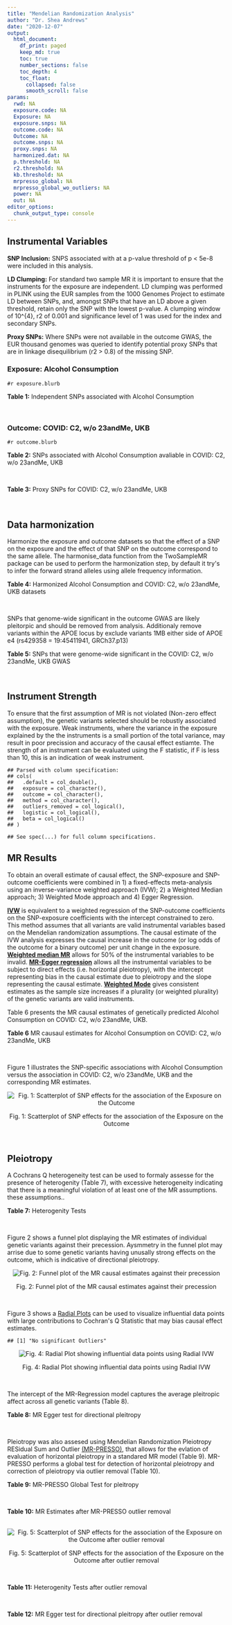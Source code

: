 ```yaml
---
title: "Mendelian Randomization Analysis"
author: "Dr. Shea Andrews"
date: "2020-12-07"
output:
  html_document:
    df_print: paged
    keep_md: true
    toc: true
    number_sections: false
    toc_depth: 4
    toc_float:
      collapsed: false
      smooth_scroll: false
params:
  rwd: NA
  exposure.code: NA
  Exposure: NA
  exposure.snps: NA
  outcome.code: NA
  Outcome: NA
  outcome.snps: NA
  proxy.snps: NA
  harmonized.dat: NA
  p.threshold: NA
  r2.threshold: NA
  kb.threshold: NA
  mrpresso_global: NA
  mrpresso_global_wo_outliers: NA
  power: NA
  out: NA
editor_options:
  chunk_output_type: console
---
```







## Instrumental Variables
**SNP Inclusion:** SNPS associated with at a p-value threshold of p < 5e-8 were included in this analysis.
<br>

**LD Clumping:** For standard two sample MR it is important to ensure that the instruments for the exposure are independent. LD clumping was performed in PLINK using the EUR samples from the 1000 Genomes Project to estimate LD between SNPs, and, amongst SNPs that have an LD above a given threshold, retain only the SNP with the lowest p-value. A clumping window of 10^{4}, r2 of 0.001 and significance level of 1 was used for the index and secondary SNPs.
<br>

**Proxy SNPs:** Where SNPs were not available in the outcome GWAS, the EUR thousand genomes was queried to identify potential proxy SNPs that are in linkage disequilibrium (r2 > 0.8) of the missing SNP.
<br>

### Exposure: Alcohol Consumption
`#r exposure.blurb`
<br>

**Table 1:** Independent SNPs associated with Alcohol Consumption
<div data-pagedtable="false">
  <script data-pagedtable-source type="application/json">
{"columns":[{"label":["SNP"],"name":[1],"type":["chr"],"align":["left"]},{"label":["CHROM"],"name":[2],"type":["dbl"],"align":["right"]},{"label":["POS"],"name":[3],"type":["dbl"],"align":["right"]},{"label":["REF"],"name":[4],"type":["chr"],"align":["left"]},{"label":["ALT"],"name":[5],"type":["chr"],"align":["left"]},{"label":["AF"],"name":[6],"type":["dbl"],"align":["right"]},{"label":["BETA"],"name":[7],"type":["dbl"],"align":["right"]},{"label":["SE"],"name":[8],"type":["dbl"],"align":["right"]},{"label":["Z"],"name":[9],"type":["dbl"],"align":["right"]},{"label":["P"],"name":[10],"type":["dbl"],"align":["right"]},{"label":["N"],"name":[11],"type":["dbl"],"align":["right"]},{"label":["TRAIT"],"name":[12],"type":["chr"],"align":["left"]}],"data":[{"1":"rs10753661","2":"1","3":"165119792","4":"G","5":"A","6":"0.7020","7":"-0.0113","8":"0.00209","9":"-5.406699","10":"4.24e-08","11":"537349","12":"drnkwk"},{"1":"rs28680958","2":"1","3":"173848808","4":"G","5":"A","6":"0.2300","7":"-0.0136","8":"0.00237","9":"-5.738397","10":"9.78e-09","11":"537349","12":"drnkwk"},{"1":"rs1260326","2":"2","3":"27730940","4":"T","5":"C","6":"0.5950","7":"0.0233","8":"0.00196","9":"11.887755","10":"3.33e-33","11":"537349","12":"drnkwk"},{"1":"rs62135521","2":"2","3":"44296002","4":"G","5":"T","6":"0.0378","7":"-0.0272","8":"0.00470","9":"-5.787234","10":"9.91e-09","11":"537349","12":"drnkwk"},{"1":"rs528301","2":"2","3":"45154908","4":"G","5":"A","6":"0.6050","7":"0.0156","8":"0.00195","9":"8.000000","10":"1.25e-15","11":"537349","12":"drnkwk"},{"1":"rs6739804","2":"2","3":"63269604","4":"T","5":"C","6":"0.6600","7":"-0.0129","8":"0.00208","9":"-6.201923","10":"4.72e-10","11":"537349","12":"drnkwk"},{"1":"rs4233567","2":"2","3":"144272376","4":"C","5":"T","6":"0.3400","7":"-0.0130","8":"0.00208","9":"-6.250000","10":"3.83e-10","11":"537349","12":"drnkwk"},{"1":"rs28732378","2":"3","3":"85403892","4":"A","5":"G","6":"0.7290","7":"-0.0163","8":"0.00217","9":"-7.511521","10":"2.24e-14","11":"537349","12":"drnkwk"},{"1":"rs28712821","2":"4","3":"39413780","4":"G","5":"A","6":"0.5940","7":"0.0284","8":"0.00199","9":"14.271357","10":"1.10e-46","11":"537349","12":"drnkwk"},{"1":"rs16854020","2":"4","3":"42117559","4":"G","5":"A","6":"0.1270","7":"0.0180","8":"0.00289","9":"6.228374","10":"4.82e-10","11":"537349","12":"drnkwk"},{"1":"rs1229984","2":"4","3":"100239319","4":"T","5":"C","6":"0.9530","7":"0.2090","8":"0.00673","9":"31.054978","10":"1.60e-203","11":"537349","12":"drnkwk"},{"1":"rs78234152","2":"4","3":"100279889","4":"G","5":"A","6":"0.0986","7":"0.0275","8":"0.00306","9":"8.986928","10":"2.18e-19","11":"537349","12":"drnkwk"},{"1":"rs13107325","2":"4","3":"103188709","4":"C","5":"T","6":"0.0654","7":"-0.0369","8":"0.00395","9":"-9.341772","10":"1.23e-20","11":"537349","12":"drnkwk"},{"1":"rs331939","2":"4","3":"143654889","4":"G","5":"A","6":"0.3390","7":"-0.0118","8":"0.00202","9":"-5.841584","10":"4.50e-09","11":"537349","12":"drnkwk"},{"1":"rs4916723","2":"5","3":"87854395","4":"A","5":"C","6":"0.4040","7":"-0.0115","8":"0.00199","9":"-5.778894","10":"8.07e-09","11":"537349","12":"drnkwk"},{"1":"rs55872084","2":"5","3":"155902003","4":"G","5":"T","6":"0.2180","7":"0.0129","8":"0.00228","9":"5.657895","10":"1.98e-08","11":"537349","12":"drnkwk"},{"1":"rs10085696","2":"7","3":"69783020","4":"A","5":"G","6":"0.2010","7":"-0.0160","8":"0.00249","9":"-6.425703","10":"1.24e-10","11":"537349","12":"drnkwk"},{"1":"rs2299409","2":"7","3":"103812171","4":"G","5":"A","6":"0.4930","7":"-0.0104","8":"0.00192","9":"-5.416667","10":"4.80e-08","11":"537349","12":"drnkwk"},{"1":"rs6951574","2":"7","3":"153489744","4":"T","5":"C","6":"0.4590","7":"0.0135","8":"0.00205","9":"6.585366","10":"4.44e-11","11":"537349","12":"drnkwk"},{"1":"rs28601761","2":"8","3":"126500031","4":"C","5":"G","6":"0.4050","7":"0.0116","8":"0.00201","9":"5.771144","10":"7.60e-09","11":"537349","12":"drnkwk"},{"1":"rs55932213","2":"9","3":"108755622","4":"A","5":"G","6":"0.7010","7":"0.0129","8":"0.00230","9":"5.608696","10":"1.80e-08","11":"537349","12":"drnkwk"},{"1":"rs2049045","2":"11","3":"27694241","4":"G","5":"C","6":"0.1890","7":"-0.0137","8":"0.00251","9":"-5.458167","10":"3.97e-08","11":"537349","12":"drnkwk"},{"1":"rs4752999","2":"11","3":"47428565","4":"C","5":"T","6":"0.3210","7":"-0.0145","8":"0.00207","9":"-7.004831","10":"2.03e-12","11":"537349","12":"drnkwk"},{"1":"rs4309187","2":"11","3":"113412443","4":"A","5":"C","6":"0.6970","7":"0.0149","8":"0.00210","9":"7.095238","10":"1.37e-12","11":"537349","12":"drnkwk"},{"1":"rs17542254","2":"11","3":"113655696","4":"A","5":"G","6":"0.2510","7":"0.0131","8":"0.00214","9":"6.121495","10":"8.96e-10","11":"537349","12":"drnkwk"},{"1":"rs1387766","2":"12","3":"92081800","4":"G","5":"A","6":"0.6220","7":"-0.0108","8":"0.00198","9":"-5.454545","10":"4.79e-08","11":"537349","12":"drnkwk"},{"1":"rs34704785","2":"13","3":"68117681","4":"C","5":"T","6":"0.4120","7":"-0.0114","8":"0.00214","9":"-5.327103","10":"4.52e-08","11":"537349","12":"drnkwk"},{"1":"rs1123285","2":"14","3":"57274519","4":"C","5":"G","6":"0.3390","7":"-0.0127","8":"0.00208","9":"-6.105769","10":"1.36e-09","11":"537349","12":"drnkwk"},{"1":"rs28929474","2":"14","3":"94844947","4":"C","5":"T","6":"0.0154","7":"-0.0477","8":"0.00719","9":"-6.634214","10":"2.39e-11","11":"537349","12":"drnkwk"},{"1":"rs153106","2":"16","3":"28526897","4":"T","5":"C","6":"0.4090","7":"-0.0137","8":"0.00196","9":"-6.989796","10":"3.63e-12","11":"537349","12":"drnkwk"},{"1":"rs79616692","2":"16","3":"72338507","4":"G","5":"C","6":"0.1100","7":"0.0190","8":"0.00315","9":"6.031746","10":"2.38e-09","11":"537349","12":"drnkwk"},{"1":"rs11860773","2":"16","3":"73912503","4":"T","5":"C","6":"0.1760","7":"-0.0155","8":"0.00251","9":"-6.175299","10":"8.35e-10","11":"537349","12":"drnkwk"},{"1":"rs13332432","2":"16","3":"85721809","4":"C","5":"G","6":"0.2960","7":"0.0142","8":"0.00219","9":"6.484018","10":"5.94e-11","11":"537349","12":"drnkwk"},{"1":"rs34121753","2":"17","3":"7733833","4":"A","5":"G","6":"0.5320","7":"0.0112","8":"0.00199","9":"5.628141","10":"1.39e-08","11":"537349","12":"drnkwk"},{"1":"rs76640332","2":"17","3":"44189858","4":"G","5":"A","6":"0.2040","7":"-0.0219","8":"0.00250","9":"-8.760000","10":"1.47e-18","11":"537349","12":"drnkwk"},{"1":"rs838145","2":"19","3":"49248730","4":"G","5":"A","6":"0.5840","7":"-0.0161","8":"0.00198","9":"-8.131313","10":"3.87e-16","11":"537349","12":"drnkwk"},{"1":"rs6106989","2":"20","3":"25027630","4":"G","5":"A","6":"0.6280","7":"0.0113","8":"0.00204","9":"5.539216","10":"3.81e-08","11":"537349","12":"drnkwk"}],"options":{"columns":{"min":{},"max":[10]},"rows":{"min":[10],"max":[10]},"pages":{}}}
  </script>
</div>
<br>

### Outcome: COVID: C2, w/o 23andMe, UKB
`#r outcome.blurb`
<br>

**Table 2:** SNPs associated with Alcohol Consumption avaliable in COVID: C2, w/o 23andMe, UKB
<div data-pagedtable="false">
  <script data-pagedtable-source type="application/json">
{"columns":[{"label":["SNP"],"name":[1],"type":["chr"],"align":["left"]},{"label":["CHROM"],"name":[2],"type":["dbl"],"align":["right"]},{"label":["POS"],"name":[3],"type":["dbl"],"align":["right"]},{"label":["REF"],"name":[4],"type":["chr"],"align":["left"]},{"label":["ALT"],"name":[5],"type":["chr"],"align":["left"]},{"label":["AF"],"name":[6],"type":["dbl"],"align":["right"]},{"label":["BETA"],"name":[7],"type":["dbl"],"align":["right"]},{"label":["SE"],"name":[8],"type":["dbl"],"align":["right"]},{"label":["Z"],"name":[9],"type":["dbl"],"align":["right"]},{"label":["P"],"name":[10],"type":["dbl"],"align":["right"]},{"label":["N"],"name":[11],"type":["dbl"],"align":["right"]},{"label":["TRAIT"],"name":[12],"type":["chr"],"align":["left"]}],"data":[{"1":"rs10753661","2":"1","3":"165119792","4":"G","5":"A","6":"0.67740","7":"-0.0369450","8":"0.016731","9":"-2.20817644","10":"0.02723","11":"921184","12":"covid_vs._population__eur_w/o_23andMe__ukbb"},{"1":"rs28680958","2":"1","3":"173848808","4":"G","5":"A","6":"0.20250","7":"-0.0326280","8":"0.019081","9":"-1.70997327","10":"0.08727","11":"921184","12":"covid_vs._population__eur_w/o_23andMe__ukbb"},{"1":"rs1260326","2":"2","3":"27730940","4":"T","5":"C","6":"0.63030","7":"-0.0081560","8":"0.015681","9":"-0.52011989","10":"0.60300","11":"926139","12":"covid_vs._population__eur_w/o_23andMe__ukbb"},{"1":"rs62135521","2":"2","3":"44296002","4":"G","5":"T","6":"0.05749","7":"-0.0815880","8":"0.040508","9":"-2.01412067","10":"0.04399","11":"787553","12":"covid_vs._population__eur_w/o_23andMe__ukbb"},{"1":"rs528301","2":"2","3":"45154908","4":"G","5":"A","6":"0.60630","7":"0.0051746","8":"0.016922","9":"0.30579128","10":"0.75980","11":"911350","12":"covid_vs._population__eur_w/o_23andMe__ukbb"},{"1":"rs6739804","2":"2","3":"63269604","4":"T","5":"C","6":"0.67650","7":"-0.0107900","8":"0.017488","9":"-0.61699451","10":"0.53720","11":"916747","12":"covid_vs._population__eur_w/o_23andMe__ukbb"},{"1":"rs4233567","2":"2","3":"144272376","4":"C","5":"T","6":"0.34470","7":"-0.0070937","8":"0.017621","9":"-0.40257080","10":"0.68730","11":"916747","12":"covid_vs._population__eur_w/o_23andMe__ukbb"},{"1":"rs28732378","2":"3","3":"85403892","4":"A","5":"G","6":"0.74120","7":"-0.0068680","8":"0.017322","9":"-0.39649001","10":"0.69170","11":"926803","12":"covid_vs._population__eur_w/o_23andMe__ukbb"},{"1":"rs28712821","2":"4","3":"39413780","4":"G","5":"A","6":"0.61760","7":"-0.0209890","8":"0.017051","9":"-1.23095420","10":"0.21830","11":"916747","12":"covid_vs._population__eur_w/o_23andMe__ukbb"},{"1":"rs16854020","2":"4","3":"42117559","4":"G","5":"A","6":"0.12430","7":"0.0188480","8":"0.023392","9":"0.80574555","10":"0.42040","11":"926803","12":"covid_vs._population__eur_w/o_23andMe__ukbb"},{"1":"rs1229984","2":"4","3":"100239319","4":"T","5":"C","6":"0.97210","7":"0.0938780","8":"0.047367","9":"1.98192835","10":"0.04749","11":"905439","12":"covid_vs._population__eur_w/o_23andMe__ukbb"},{"1":"rs78234152","2":"4","3":"100279889","4":"G","5":"A","6":"0.14790","7":"-0.0026431","8":"0.024915","9":"-0.10608469","10":"0.91550","11":"927103","12":"covid_vs._population__eur_w/o_23andMe__ukbb"},{"1":"rs13107325","2":"4","3":"103188709","4":"C","5":"T","6":"0.05748","7":"0.0404870","8":"0.030172","9":"1.34187326","10":"0.17960","11":"651649","12":"covid_vs._population__eur_w/o_23andMe__ukbb"},{"1":"rs331939","2":"4","3":"143654889","4":"G","5":"A","6":"0.33470","7":"-0.0098011","8":"0.016063","9":"-0.61016622","10":"0.54180","11":"926803","12":"covid_vs._population__eur_w/o_23andMe__ukbb"},{"1":"rs4916723","2":"5","3":"87854395","4":"A","5":"C","6":"0.44780","7":"-0.0204310","8":"0.020182","9":"-1.01233773","10":"0.31140","11":"632460","12":"covid_vs._population__eur_w/o_23andMe__ukbb"},{"1":"rs55872084","2":"5","3":"155902003","4":"G","5":"T","6":"0.21220","7":"-0.0042401","8":"0.019932","9":"-0.21272828","10":"0.83150","11":"916747","12":"covid_vs._population__eur_w/o_23andMe__ukbb"},{"1":"rs10085696","2":"7","3":"69783020","4":"A","5":"G","6":"0.19190","7":"0.0121010","8":"0.019652","9":"0.61576430","10":"0.53800","11":"926803","12":"covid_vs._population__eur_w/o_23andMe__ukbb"},{"1":"rs2299409","2":"7","3":"103812171","4":"G","5":"A","6":"0.52340","7":"0.0129180","8":"0.015461","9":"0.83552164","10":"0.40340","11":"926803","12":"covid_vs._population__eur_w/o_23andMe__ukbb"},{"1":"rs28601761","2":"8","3":"126500031","4":"C","5":"G","6":"0.43020","7":"-0.0023430","8":"0.016740","9":"-0.13996416","10":"0.88870","11":"916747","12":"covid_vs._population__eur_w/o_23andMe__ukbb"},{"1":"rs55932213","2":"9","3":"108755622","4":"A","5":"G","6":"0.74330","7":"-0.0054448","8":"0.020860","9":"-0.26101630","10":"0.79410","11":"907627","12":"covid_vs._population__eur_w/o_23andMe__ukbb"},{"1":"rs2049045","2":"11","3":"27694241","4":"G","5":"C","6":"0.16660","7":"-0.0129850","8":"0.021762","9":"-0.59668229","10":"0.55070","11":"916747","12":"covid_vs._population__eur_w/o_23andMe__ukbb"},{"1":"rs4752999","2":"11","3":"47428565","4":"C","5":"T","6":"0.33580","7":"-0.0231650","8":"0.017715","9":"-1.30764889","10":"0.19100","11":"917683","12":"covid_vs._population__eur_w/o_23andMe__ukbb"},{"1":"rs4309187","2":"11","3":"113412443","4":"A","5":"C","6":"0.72730","7":"0.0127480","8":"0.017912","9":"0.71170165","10":"0.47670","11":"916747","12":"covid_vs._population__eur_w/o_23andMe__ukbb"},{"1":"rs17542254","2":"11","3":"113655696","4":"A","5":"G","6":"0.27160","7":"0.0258000","8":"0.017262","9":"1.49461244","10":"0.13500","11":"926803","12":"covid_vs._population__eur_w/o_23andMe__ukbb"},{"1":"rs1387766","2":"12","3":"92081800","4":"G","5":"A","6":"0.63430","7":"-0.0060567","8":"0.015893","9":"-0.38109230","10":"0.70310","11":"926803","12":"covid_vs._population__eur_w/o_23andMe__ukbb"},{"1":"rs34704785","2":"13","3":"68117681","4":"C","5":"T","6":"0.49390","7":"0.0067524","8":"0.020493","9":"0.32949788","10":"0.74180","11":"632473","12":"covid_vs._population__eur_w/o_23andMe__ukbb"},{"1":"rs1123285","2":"14","3":"57274519","4":"C","5":"G","6":"0.34080","7":"-0.0056672","8":"0.021005","9":"-0.26980243","10":"0.78730","11":"631809","12":"covid_vs._population__eur_w/o_23andMe__ukbb"},{"1":"rs28929474","2":"14","3":"94844947","4":"C","5":"T","6":"0.02516","7":"-0.0306240","8":"0.062916","9":"-0.48674423","10":"0.62640","11":"922324","12":"covid_vs._population__eur_w/o_23andMe__ukbb"},{"1":"rs153106","2":"16","3":"28526897","4":"T","5":"C","6":"0.45160","7":"0.0018105","8":"0.015621","9":"0.11590167","10":"0.90770","11":"926139","12":"covid_vs._population__eur_w/o_23andMe__ukbb"},{"1":"rs79616692","2":"16","3":"72338507","4":"G","5":"C","6":"0.11460","7":"0.0468740","8":"0.027221","9":"1.72197935","10":"0.08507","11":"911650","12":"covid_vs._population__eur_w/o_23andMe__ukbb"},{"1":"rs11860773","2":"16","3":"73912503","4":"T","5":"C","6":"0.19830","7":"-0.0012155","8":"0.021399","9":"-0.05680172","10":"0.95470","11":"916747","12":"covid_vs._population__eur_w/o_23andMe__ukbb"},{"1":"rs13332432","2":"16","3":"85721809","4":"C","5":"G","6":"0.28100","7":"-0.0064619","8":"0.018458","9":"-0.35008668","10":"0.72630","11":"916742","12":"covid_vs._population__eur_w/o_23andMe__ukbb"},{"1":"rs34121753","2":"17","3":"7733833","4":"A","5":"G","6":"0.55570","7":"-0.0071080","8":"0.017104","9":"-0.41557530","10":"0.67770","11":"916747","12":"covid_vs._population__eur_w/o_23andMe__ukbb"},{"1":"rs76640332","2":"17","3":"44189858","4":"G","5":"A","6":"0.15930","7":"-0.0342890","8":"0.023244","9":"-1.47517639","10":"0.14020","11":"840010","12":"covid_vs._population__eur_w/o_23andMe__ukbb"},{"1":"rs838145","2":"19","3":"49248730","4":"G","5":"A","6":"0.58720","7":"0.0309080","8":"0.018236","9":"1.69488923","10":"0.09009","11":"907627","12":"covid_vs._population__eur_w/o_23andMe__ukbb"},{"1":"rs6106989","2":"20","3":"25027630","4":"G","5":"A","6":"0.63190","7":"-0.0358090","8":"0.018899","9":"-1.89475634","10":"0.05813","11":"907627","12":"covid_vs._population__eur_w/o_23andMe__ukbb"},{"1":"rs6951574","2":"NA","3":"NA","4":"NA","5":"NA","6":"NA","7":"NA","8":"NA","9":"NA","10":"NA","11":"NA","12":"NA"}],"options":{"columns":{"min":{},"max":[10]},"rows":{"min":[10],"max":[10]},"pages":{}}}
  </script>
</div>
<br>

**Table 3:** Proxy SNPs for COVID: C2, w/o 23andMe, UKB
<div data-pagedtable="false">
  <script data-pagedtable-source type="application/json">
{"columns":[{"label":["target_snp"],"name":[1],"type":["chr"],"align":["left"]},{"label":["proxy_snp"],"name":[2],"type":["chr"],"align":["left"]},{"label":["ld.r2"],"name":[3],"type":["dbl"],"align":["right"]},{"label":["Dprime"],"name":[4],"type":["dbl"],"align":["right"]},{"label":["PHASE"],"name":[5],"type":["chr"],"align":["left"]},{"label":["X12"],"name":[6],"type":["lgl"],"align":["right"]},{"label":["CHROM"],"name":[7],"type":["dbl"],"align":["right"]},{"label":["POS"],"name":[8],"type":["dbl"],"align":["right"]},{"label":["REF.proxy"],"name":[9],"type":["chr"],"align":["left"]},{"label":["ALT.proxy"],"name":[10],"type":["chr"],"align":["left"]},{"label":["AF"],"name":[11],"type":["dbl"],"align":["right"]},{"label":["BETA"],"name":[12],"type":["dbl"],"align":["right"]},{"label":["SE"],"name":[13],"type":["dbl"],"align":["right"]},{"label":["Z"],"name":[14],"type":["dbl"],"align":["right"]},{"label":["P"],"name":[15],"type":["dbl"],"align":["right"]},{"label":["N"],"name":[16],"type":["dbl"],"align":["right"]},{"label":["TRAIT"],"name":[17],"type":["chr"],"align":["left"]},{"label":["ref"],"name":[18],"type":["chr"],"align":["left"]},{"label":["ref.proxy"],"name":[19],"type":["chr"],"align":["left"]},{"label":["alt"],"name":[20],"type":["lgl"],"align":["right"]},{"label":["alt.proxy"],"name":[21],"type":["chr"],"align":["left"]},{"label":["ALT"],"name":[22],"type":["chr"],"align":["left"]},{"label":["REF"],"name":[23],"type":["lgl"],"align":["right"]},{"label":["proxy.outcome"],"name":[24],"type":["lgl"],"align":["right"]}],"data":[{"1":"rs6951574","2":"rs2622238","3":"0.945407","4":"1","5":"CG/TA","6":"NA","7":"7","8":"153488760","9":"A","10":"G","11":"0.4528","12":"0.0062032","13":"0.019299","14":"0.321426","15":"0.7479","16":"768378","17":"covid_vs._population__eur_w/o_23andMe__ukbb","18":"C","19":"G","20":"TRUE","21":"A","22":"C","23":"TRUE","24":"TRUE"}],"options":{"columns":{"min":{},"max":[10]},"rows":{"min":[10],"max":[10]},"pages":{}}}
  </script>
</div>
<br>

## Data harmonization
Harmonize the exposure and outcome datasets so that the effect of a SNP on the exposure and the effect of that SNP on the outcome correspond to the same allele. The harmonise_data function from the TwoSampleMR package can be used to perform the harmonization step, by default it try's to infer the forward strand alleles using allele frequency information.
<br>

**Table 4:** Harmonized Alcohol Consumption and COVID: C2, w/o 23andMe, UKB datasets
<div data-pagedtable="false">
  <script data-pagedtable-source type="application/json">
{"columns":[{"label":["SNP"],"name":[1],"type":["chr"],"align":["left"]},{"label":["effect_allele.exposure"],"name":[2],"type":["chr"],"align":["left"]},{"label":["other_allele.exposure"],"name":[3],"type":["chr"],"align":["left"]},{"label":["effect_allele.outcome"],"name":[4],"type":["chr"],"align":["left"]},{"label":["other_allele.outcome"],"name":[5],"type":["chr"],"align":["left"]},{"label":["beta.exposure"],"name":[6],"type":["dbl"],"align":["right"]},{"label":["beta.outcome"],"name":[7],"type":["dbl"],"align":["right"]},{"label":["eaf.exposure"],"name":[8],"type":["dbl"],"align":["right"]},{"label":["eaf.outcome"],"name":[9],"type":["dbl"],"align":["right"]},{"label":["remove"],"name":[10],"type":["lgl"],"align":["right"]},{"label":["palindromic"],"name":[11],"type":["lgl"],"align":["right"]},{"label":["ambiguous"],"name":[12],"type":["lgl"],"align":["right"]},{"label":["id.outcome"],"name":[13],"type":["chr"],"align":["left"]},{"label":["chr.outcome"],"name":[14],"type":["dbl"],"align":["right"]},{"label":["pos.outcome"],"name":[15],"type":["dbl"],"align":["right"]},{"label":["se.outcome"],"name":[16],"type":["dbl"],"align":["right"]},{"label":["z.outcome"],"name":[17],"type":["dbl"],"align":["right"]},{"label":["pval.outcome"],"name":[18],"type":["dbl"],"align":["right"]},{"label":["samplesize.outcome"],"name":[19],"type":["dbl"],"align":["right"]},{"label":["outcome"],"name":[20],"type":["chr"],"align":["left"]},{"label":["mr_keep.outcome"],"name":[21],"type":["lgl"],"align":["right"]},{"label":["pval_origin.outcome"],"name":[22],"type":["chr"],"align":["left"]},{"label":["chr.exposure"],"name":[23],"type":["dbl"],"align":["right"]},{"label":["pos.exposure"],"name":[24],"type":["dbl"],"align":["right"]},{"label":["se.exposure"],"name":[25],"type":["dbl"],"align":["right"]},{"label":["z.exposure"],"name":[26],"type":["dbl"],"align":["right"]},{"label":["pval.exposure"],"name":[27],"type":["dbl"],"align":["right"]},{"label":["samplesize.exposure"],"name":[28],"type":["dbl"],"align":["right"]},{"label":["exposure"],"name":[29],"type":["chr"],"align":["left"]},{"label":["mr_keep.exposure"],"name":[30],"type":["lgl"],"align":["right"]},{"label":["pval_origin.exposure"],"name":[31],"type":["chr"],"align":["left"]},{"label":["id.exposure"],"name":[32],"type":["chr"],"align":["left"]},{"label":["action"],"name":[33],"type":["dbl"],"align":["right"]},{"label":["mr_keep"],"name":[34],"type":["lgl"],"align":["right"]},{"label":["pt"],"name":[35],"type":["dbl"],"align":["right"]},{"label":["pleitropy_keep"],"name":[36],"type":["lgl"],"align":["right"]},{"label":["mrpresso_RSSobs"],"name":[37],"type":["lgl"],"align":["right"]},{"label":["mrpresso_pval"],"name":[38],"type":["lgl"],"align":["right"]},{"label":["mrpresso_keep"],"name":[39],"type":["lgl"],"align":["right"]}],"data":[{"1":"rs10085696","2":"G","3":"A","4":"G","5":"A","6":"-0.0160","7":"0.0121010","8":"0.2010","9":"0.19190","10":"FALSE","11":"FALSE","12":"FALSE","13":"llbO9H","14":"7","15":"69783020","16":"0.019652","17":"0.61576430","18":"0.53800","19":"926803","20":"covidhgi2020anaC2v4eurwoukbb","21":"TRUE","22":"reported","23":"7","24":"69783020","25":"0.00249","26":"-6.425703","27":"1.24e-10","28":"537349","29":"Liu2019drnkwk","30":"TRUE","31":"reported","32":"zCc4tZ","33":"2","34":"TRUE","35":"5e-08","36":"TRUE","37":"NA","38":"NA","39":"TRUE"},{"1":"rs10753661","2":"A","3":"G","4":"A","5":"G","6":"-0.0113","7":"-0.0369450","8":"0.7020","9":"0.67740","10":"FALSE","11":"FALSE","12":"FALSE","13":"llbO9H","14":"1","15":"165119792","16":"0.016731","17":"-2.20817644","18":"0.02723","19":"921184","20":"covidhgi2020anaC2v4eurwoukbb","21":"TRUE","22":"reported","23":"1","24":"165119792","25":"0.00209","26":"-5.406699","27":"4.24e-08","28":"537349","29":"Liu2019drnkwk","30":"TRUE","31":"reported","32":"zCc4tZ","33":"2","34":"TRUE","35":"5e-08","36":"TRUE","37":"NA","38":"NA","39":"TRUE"},{"1":"rs1123285","2":"G","3":"C","4":"G","5":"C","6":"-0.0127","7":"-0.0056672","8":"0.3390","9":"0.34080","10":"FALSE","11":"TRUE","12":"FALSE","13":"llbO9H","14":"14","15":"57274519","16":"0.021005","17":"-0.26980243","18":"0.78730","19":"631809","20":"covidhgi2020anaC2v4eurwoukbb","21":"TRUE","22":"reported","23":"14","24":"57274519","25":"0.00208","26":"-6.105769","27":"1.36e-09","28":"537349","29":"Liu2019drnkwk","30":"TRUE","31":"reported","32":"zCc4tZ","33":"2","34":"TRUE","35":"5e-08","36":"TRUE","37":"NA","38":"NA","39":"TRUE"},{"1":"rs11860773","2":"C","3":"T","4":"C","5":"T","6":"-0.0155","7":"-0.0012155","8":"0.1760","9":"0.19830","10":"FALSE","11":"FALSE","12":"FALSE","13":"llbO9H","14":"16","15":"73912503","16":"0.021399","17":"-0.05680172","18":"0.95470","19":"916747","20":"covidhgi2020anaC2v4eurwoukbb","21":"TRUE","22":"reported","23":"16","24":"73912503","25":"0.00251","26":"-6.175299","27":"8.35e-10","28":"537349","29":"Liu2019drnkwk","30":"TRUE","31":"reported","32":"zCc4tZ","33":"2","34":"TRUE","35":"5e-08","36":"TRUE","37":"NA","38":"NA","39":"TRUE"},{"1":"rs1229984","2":"C","3":"T","4":"C","5":"T","6":"0.2090","7":"0.0938780","8":"0.9530","9":"0.97210","10":"FALSE","11":"FALSE","12":"FALSE","13":"llbO9H","14":"4","15":"100239319","16":"0.047367","17":"1.98192835","18":"0.04749","19":"905439","20":"covidhgi2020anaC2v4eurwoukbb","21":"TRUE","22":"reported","23":"4","24":"100239319","25":"0.00673","26":"31.054978","27":"1.00e-200","28":"537349","29":"Liu2019drnkwk","30":"TRUE","31":"reported","32":"zCc4tZ","33":"2","34":"TRUE","35":"5e-08","36":"TRUE","37":"NA","38":"NA","39":"TRUE"},{"1":"rs1260326","2":"C","3":"T","4":"C","5":"T","6":"0.0233","7":"-0.0081560","8":"0.5950","9":"0.63030","10":"FALSE","11":"FALSE","12":"FALSE","13":"llbO9H","14":"2","15":"27730940","16":"0.015681","17":"-0.52011989","18":"0.60300","19":"926139","20":"covidhgi2020anaC2v4eurwoukbb","21":"TRUE","22":"reported","23":"2","24":"27730940","25":"0.00196","26":"11.887755","27":"3.33e-33","28":"537349","29":"Liu2019drnkwk","30":"TRUE","31":"reported","32":"zCc4tZ","33":"2","34":"TRUE","35":"5e-08","36":"TRUE","37":"NA","38":"NA","39":"TRUE"},{"1":"rs13107325","2":"T","3":"C","4":"T","5":"C","6":"-0.0369","7":"0.0404870","8":"0.0654","9":"0.05748","10":"FALSE","11":"FALSE","12":"FALSE","13":"llbO9H","14":"4","15":"103188709","16":"0.030172","17":"1.34187326","18":"0.17960","19":"651649","20":"covidhgi2020anaC2v4eurwoukbb","21":"TRUE","22":"reported","23":"4","24":"103188709","25":"0.00395","26":"-9.341772","27":"1.23e-20","28":"537349","29":"Liu2019drnkwk","30":"TRUE","31":"reported","32":"zCc4tZ","33":"2","34":"TRUE","35":"5e-08","36":"TRUE","37":"NA","38":"NA","39":"TRUE"},{"1":"rs13332432","2":"G","3":"C","4":"G","5":"C","6":"0.0142","7":"-0.0064619","8":"0.2960","9":"0.28100","10":"FALSE","11":"TRUE","12":"FALSE","13":"llbO9H","14":"16","15":"85721809","16":"0.018458","17":"-0.35008668","18":"0.72630","19":"916742","20":"covidhgi2020anaC2v4eurwoukbb","21":"TRUE","22":"reported","23":"16","24":"85721809","25":"0.00219","26":"6.484018","27":"5.94e-11","28":"537349","29":"Liu2019drnkwk","30":"TRUE","31":"reported","32":"zCc4tZ","33":"2","34":"TRUE","35":"5e-08","36":"TRUE","37":"NA","38":"NA","39":"TRUE"},{"1":"rs1387766","2":"A","3":"G","4":"A","5":"G","6":"-0.0108","7":"-0.0060567","8":"0.6220","9":"0.63430","10":"FALSE","11":"FALSE","12":"FALSE","13":"llbO9H","14":"12","15":"92081800","16":"0.015893","17":"-0.38109230","18":"0.70310","19":"926803","20":"covidhgi2020anaC2v4eurwoukbb","21":"TRUE","22":"reported","23":"12","24":"92081800","25":"0.00198","26":"-5.454545","27":"4.79e-08","28":"537349","29":"Liu2019drnkwk","30":"TRUE","31":"reported","32":"zCc4tZ","33":"2","34":"TRUE","35":"5e-08","36":"TRUE","37":"NA","38":"NA","39":"TRUE"},{"1":"rs153106","2":"C","3":"T","4":"C","5":"T","6":"-0.0137","7":"0.0018105","8":"0.4090","9":"0.45160","10":"FALSE","11":"FALSE","12":"FALSE","13":"llbO9H","14":"16","15":"28526897","16":"0.015621","17":"0.11590167","18":"0.90770","19":"926139","20":"covidhgi2020anaC2v4eurwoukbb","21":"TRUE","22":"reported","23":"16","24":"28526897","25":"0.00196","26":"-6.989796","27":"3.63e-12","28":"537349","29":"Liu2019drnkwk","30":"TRUE","31":"reported","32":"zCc4tZ","33":"2","34":"TRUE","35":"5e-08","36":"TRUE","37":"NA","38":"NA","39":"TRUE"},{"1":"rs16854020","2":"A","3":"G","4":"A","5":"G","6":"0.0180","7":"0.0188480","8":"0.1270","9":"0.12430","10":"FALSE","11":"FALSE","12":"FALSE","13":"llbO9H","14":"4","15":"42117559","16":"0.023392","17":"0.80574555","18":"0.42040","19":"926803","20":"covidhgi2020anaC2v4eurwoukbb","21":"TRUE","22":"reported","23":"4","24":"42117559","25":"0.00289","26":"6.228374","27":"4.82e-10","28":"537349","29":"Liu2019drnkwk","30":"TRUE","31":"reported","32":"zCc4tZ","33":"2","34":"TRUE","35":"5e-08","36":"TRUE","37":"NA","38":"NA","39":"TRUE"},{"1":"rs17542254","2":"G","3":"A","4":"G","5":"A","6":"0.0131","7":"0.0258000","8":"0.2510","9":"0.27160","10":"FALSE","11":"FALSE","12":"FALSE","13":"llbO9H","14":"11","15":"113655696","16":"0.017262","17":"1.49461244","18":"0.13500","19":"926803","20":"covidhgi2020anaC2v4eurwoukbb","21":"TRUE","22":"reported","23":"11","24":"113655696","25":"0.00214","26":"6.121495","27":"8.96e-10","28":"537349","29":"Liu2019drnkwk","30":"TRUE","31":"reported","32":"zCc4tZ","33":"2","34":"TRUE","35":"5e-08","36":"TRUE","37":"NA","38":"NA","39":"TRUE"},{"1":"rs2049045","2":"C","3":"G","4":"C","5":"G","6":"-0.0137","7":"-0.0129850","8":"0.1890","9":"0.16660","10":"FALSE","11":"TRUE","12":"FALSE","13":"llbO9H","14":"11","15":"27694241","16":"0.021762","17":"-0.59668229","18":"0.55070","19":"916747","20":"covidhgi2020anaC2v4eurwoukbb","21":"TRUE","22":"reported","23":"11","24":"27694241","25":"0.00251","26":"-5.458167","27":"3.97e-08","28":"537349","29":"Liu2019drnkwk","30":"TRUE","31":"reported","32":"zCc4tZ","33":"2","34":"TRUE","35":"5e-08","36":"TRUE","37":"NA","38":"NA","39":"TRUE"},{"1":"rs2299409","2":"A","3":"G","4":"A","5":"G","6":"-0.0104","7":"0.0129180","8":"0.4930","9":"0.52340","10":"FALSE","11":"FALSE","12":"FALSE","13":"llbO9H","14":"7","15":"103812171","16":"0.015461","17":"0.83552164","18":"0.40340","19":"926803","20":"covidhgi2020anaC2v4eurwoukbb","21":"TRUE","22":"reported","23":"7","24":"103812171","25":"0.00192","26":"-5.416667","27":"4.80e-08","28":"537349","29":"Liu2019drnkwk","30":"TRUE","31":"reported","32":"zCc4tZ","33":"2","34":"TRUE","35":"5e-08","36":"TRUE","37":"NA","38":"NA","39":"TRUE"},{"1":"rs28601761","2":"G","3":"C","4":"G","5":"C","6":"0.0116","7":"-0.0023430","8":"0.4050","9":"0.43020","10":"FALSE","11":"TRUE","12":"TRUE","13":"llbO9H","14":"8","15":"126500031","16":"0.016740","17":"-0.13996416","18":"0.88870","19":"916747","20":"covidhgi2020anaC2v4eurwoukbb","21":"TRUE","22":"reported","23":"8","24":"126500031","25":"0.00201","26":"5.771144","27":"7.60e-09","28":"537349","29":"Liu2019drnkwk","30":"TRUE","31":"reported","32":"zCc4tZ","33":"2","34":"FALSE","35":"5e-08","36":"TRUE","37":"NA","38":"NA","39":"NA"},{"1":"rs28680958","2":"A","3":"G","4":"A","5":"G","6":"-0.0136","7":"-0.0326280","8":"0.2300","9":"0.20250","10":"FALSE","11":"FALSE","12":"FALSE","13":"llbO9H","14":"1","15":"173848808","16":"0.019081","17":"-1.70997327","18":"0.08727","19":"921184","20":"covidhgi2020anaC2v4eurwoukbb","21":"TRUE","22":"reported","23":"1","24":"173848808","25":"0.00237","26":"-5.738397","27":"9.78e-09","28":"537349","29":"Liu2019drnkwk","30":"TRUE","31":"reported","32":"zCc4tZ","33":"2","34":"TRUE","35":"5e-08","36":"TRUE","37":"NA","38":"NA","39":"TRUE"},{"1":"rs28712821","2":"A","3":"G","4":"A","5":"G","6":"0.0284","7":"-0.0209890","8":"0.5940","9":"0.61760","10":"FALSE","11":"FALSE","12":"FALSE","13":"llbO9H","14":"4","15":"39413780","16":"0.017051","17":"-1.23095420","18":"0.21830","19":"916747","20":"covidhgi2020anaC2v4eurwoukbb","21":"TRUE","22":"reported","23":"4","24":"39413780","25":"0.00199","26":"14.271357","27":"1.10e-46","28":"537349","29":"Liu2019drnkwk","30":"TRUE","31":"reported","32":"zCc4tZ","33":"2","34":"TRUE","35":"5e-08","36":"TRUE","37":"NA","38":"NA","39":"TRUE"},{"1":"rs28732378","2":"G","3":"A","4":"G","5":"A","6":"-0.0163","7":"-0.0068680","8":"0.7290","9":"0.74120","10":"FALSE","11":"FALSE","12":"FALSE","13":"llbO9H","14":"3","15":"85403892","16":"0.017322","17":"-0.39649001","18":"0.69170","19":"926803","20":"covidhgi2020anaC2v4eurwoukbb","21":"TRUE","22":"reported","23":"3","24":"85403892","25":"0.00217","26":"-7.511521","27":"2.24e-14","28":"537349","29":"Liu2019drnkwk","30":"TRUE","31":"reported","32":"zCc4tZ","33":"2","34":"TRUE","35":"5e-08","36":"TRUE","37":"NA","38":"NA","39":"TRUE"},{"1":"rs28929474","2":"T","3":"C","4":"T","5":"C","6":"-0.0477","7":"-0.0306240","8":"0.0154","9":"0.02516","10":"FALSE","11":"FALSE","12":"FALSE","13":"llbO9H","14":"14","15":"94844947","16":"0.062916","17":"-0.48674423","18":"0.62640","19":"922324","20":"covidhgi2020anaC2v4eurwoukbb","21":"TRUE","22":"reported","23":"14","24":"94844947","25":"0.00719","26":"-6.634214","27":"2.39e-11","28":"537349","29":"Liu2019drnkwk","30":"TRUE","31":"reported","32":"zCc4tZ","33":"2","34":"TRUE","35":"5e-08","36":"TRUE","37":"NA","38":"NA","39":"TRUE"},{"1":"rs331939","2":"A","3":"G","4":"A","5":"G","6":"-0.0118","7":"-0.0098011","8":"0.3390","9":"0.33470","10":"FALSE","11":"FALSE","12":"FALSE","13":"llbO9H","14":"4","15":"143654889","16":"0.016063","17":"-0.61016622","18":"0.54180","19":"926803","20":"covidhgi2020anaC2v4eurwoukbb","21":"TRUE","22":"reported","23":"4","24":"143654889","25":"0.00202","26":"-5.841584","27":"4.50e-09","28":"537349","29":"Liu2019drnkwk","30":"TRUE","31":"reported","32":"zCc4tZ","33":"2","34":"TRUE","35":"5e-08","36":"TRUE","37":"NA","38":"NA","39":"TRUE"},{"1":"rs34121753","2":"G","3":"A","4":"G","5":"A","6":"0.0112","7":"-0.0071080","8":"0.5320","9":"0.55570","10":"FALSE","11":"FALSE","12":"FALSE","13":"llbO9H","14":"17","15":"7733833","16":"0.017104","17":"-0.41557530","18":"0.67770","19":"916747","20":"covidhgi2020anaC2v4eurwoukbb","21":"TRUE","22":"reported","23":"17","24":"7733833","25":"0.00199","26":"5.628141","27":"1.39e-08","28":"537349","29":"Liu2019drnkwk","30":"TRUE","31":"reported","32":"zCc4tZ","33":"2","34":"TRUE","35":"5e-08","36":"TRUE","37":"NA","38":"NA","39":"TRUE"},{"1":"rs34704785","2":"T","3":"C","4":"T","5":"C","6":"-0.0114","7":"0.0067524","8":"0.4120","9":"0.49390","10":"FALSE","11":"FALSE","12":"FALSE","13":"llbO9H","14":"13","15":"68117681","16":"0.020493","17":"0.32949788","18":"0.74180","19":"632473","20":"covidhgi2020anaC2v4eurwoukbb","21":"TRUE","22":"reported","23":"13","24":"68117681","25":"0.00214","26":"-5.327103","27":"4.52e-08","28":"537349","29":"Liu2019drnkwk","30":"TRUE","31":"reported","32":"zCc4tZ","33":"2","34":"TRUE","35":"5e-08","36":"TRUE","37":"NA","38":"NA","39":"TRUE"},{"1":"rs4233567","2":"T","3":"C","4":"T","5":"C","6":"-0.0130","7":"-0.0070937","8":"0.3400","9":"0.34470","10":"FALSE","11":"FALSE","12":"FALSE","13":"llbO9H","14":"2","15":"144272376","16":"0.017621","17":"-0.40257080","18":"0.68730","19":"916747","20":"covidhgi2020anaC2v4eurwoukbb","21":"TRUE","22":"reported","23":"2","24":"144272376","25":"0.00208","26":"-6.250000","27":"3.83e-10","28":"537349","29":"Liu2019drnkwk","30":"TRUE","31":"reported","32":"zCc4tZ","33":"2","34":"TRUE","35":"5e-08","36":"TRUE","37":"NA","38":"NA","39":"TRUE"},{"1":"rs4309187","2":"C","3":"A","4":"C","5":"A","6":"0.0149","7":"0.0127480","8":"0.6970","9":"0.72730","10":"FALSE","11":"FALSE","12":"FALSE","13":"llbO9H","14":"11","15":"113412443","16":"0.017912","17":"0.71170165","18":"0.47670","19":"916747","20":"covidhgi2020anaC2v4eurwoukbb","21":"TRUE","22":"reported","23":"11","24":"113412443","25":"0.00210","26":"7.095238","27":"1.37e-12","28":"537349","29":"Liu2019drnkwk","30":"TRUE","31":"reported","32":"zCc4tZ","33":"2","34":"TRUE","35":"5e-08","36":"TRUE","37":"NA","38":"NA","39":"TRUE"},{"1":"rs4752999","2":"T","3":"C","4":"T","5":"C","6":"-0.0145","7":"-0.0231650","8":"0.3210","9":"0.33580","10":"FALSE","11":"FALSE","12":"FALSE","13":"llbO9H","14":"11","15":"47428565","16":"0.017715","17":"-1.30764889","18":"0.19100","19":"917683","20":"covidhgi2020anaC2v4eurwoukbb","21":"TRUE","22":"reported","23":"11","24":"47428565","25":"0.00207","26":"-7.004831","27":"2.03e-12","28":"537349","29":"Liu2019drnkwk","30":"TRUE","31":"reported","32":"zCc4tZ","33":"2","34":"TRUE","35":"5e-08","36":"TRUE","37":"NA","38":"NA","39":"TRUE"},{"1":"rs4916723","2":"C","3":"A","4":"C","5":"A","6":"-0.0115","7":"-0.0204310","8":"0.4040","9":"0.44780","10":"FALSE","11":"FALSE","12":"FALSE","13":"llbO9H","14":"5","15":"87854395","16":"0.020182","17":"-1.01233773","18":"0.31140","19":"632460","20":"covidhgi2020anaC2v4eurwoukbb","21":"TRUE","22":"reported","23":"5","24":"87854395","25":"0.00199","26":"-5.778894","27":"8.07e-09","28":"537349","29":"Liu2019drnkwk","30":"TRUE","31":"reported","32":"zCc4tZ","33":"2","34":"TRUE","35":"5e-08","36":"TRUE","37":"NA","38":"NA","39":"TRUE"},{"1":"rs528301","2":"A","3":"G","4":"A","5":"G","6":"0.0156","7":"0.0051746","8":"0.6050","9":"0.60630","10":"FALSE","11":"FALSE","12":"FALSE","13":"llbO9H","14":"2","15":"45154908","16":"0.016922","17":"0.30579128","18":"0.75980","19":"911350","20":"covidhgi2020anaC2v4eurwoukbb","21":"TRUE","22":"reported","23":"2","24":"45154908","25":"0.00195","26":"8.000000","27":"1.25e-15","28":"537349","29":"Liu2019drnkwk","30":"TRUE","31":"reported","32":"zCc4tZ","33":"2","34":"TRUE","35":"5e-08","36":"TRUE","37":"NA","38":"NA","39":"TRUE"},{"1":"rs55872084","2":"T","3":"G","4":"T","5":"G","6":"0.0129","7":"-0.0042401","8":"0.2180","9":"0.21220","10":"FALSE","11":"FALSE","12":"FALSE","13":"llbO9H","14":"5","15":"155902003","16":"0.019932","17":"-0.21272828","18":"0.83150","19":"916747","20":"covidhgi2020anaC2v4eurwoukbb","21":"TRUE","22":"reported","23":"5","24":"155902003","25":"0.00228","26":"5.657895","27":"1.98e-08","28":"537349","29":"Liu2019drnkwk","30":"TRUE","31":"reported","32":"zCc4tZ","33":"2","34":"TRUE","35":"5e-08","36":"TRUE","37":"NA","38":"NA","39":"TRUE"},{"1":"rs55932213","2":"G","3":"A","4":"G","5":"A","6":"0.0129","7":"-0.0054448","8":"0.7010","9":"0.74330","10":"FALSE","11":"FALSE","12":"FALSE","13":"llbO9H","14":"9","15":"108755622","16":"0.020860","17":"-0.26101630","18":"0.79410","19":"907627","20":"covidhgi2020anaC2v4eurwoukbb","21":"TRUE","22":"reported","23":"9","24":"108755622","25":"0.00230","26":"5.608696","27":"1.80e-08","28":"537349","29":"Liu2019drnkwk","30":"TRUE","31":"reported","32":"zCc4tZ","33":"2","34":"TRUE","35":"5e-08","36":"TRUE","37":"NA","38":"NA","39":"TRUE"},{"1":"rs6106989","2":"A","3":"G","4":"A","5":"G","6":"0.0113","7":"-0.0358090","8":"0.6280","9":"0.63190","10":"FALSE","11":"FALSE","12":"FALSE","13":"llbO9H","14":"20","15":"25027630","16":"0.018899","17":"-1.89475634","18":"0.05813","19":"907627","20":"covidhgi2020anaC2v4eurwoukbb","21":"TRUE","22":"reported","23":"20","24":"25027630","25":"0.00204","26":"5.539216","27":"3.81e-08","28":"537349","29":"Liu2019drnkwk","30":"TRUE","31":"reported","32":"zCc4tZ","33":"2","34":"TRUE","35":"5e-08","36":"TRUE","37":"NA","38":"NA","39":"TRUE"},{"1":"rs62135521","2":"T","3":"G","4":"T","5":"G","6":"-0.0272","7":"-0.0815880","8":"0.0378","9":"0.05749","10":"FALSE","11":"FALSE","12":"FALSE","13":"llbO9H","14":"2","15":"44296002","16":"0.040508","17":"-2.01412067","18":"0.04399","19":"787553","20":"covidhgi2020anaC2v4eurwoukbb","21":"TRUE","22":"reported","23":"2","24":"44296002","25":"0.00470","26":"-5.787234","27":"9.91e-09","28":"537349","29":"Liu2019drnkwk","30":"TRUE","31":"reported","32":"zCc4tZ","33":"2","34":"TRUE","35":"5e-08","36":"TRUE","37":"NA","38":"NA","39":"TRUE"},{"1":"rs6739804","2":"C","3":"T","4":"C","5":"T","6":"-0.0129","7":"-0.0107900","8":"0.6600","9":"0.67650","10":"FALSE","11":"FALSE","12":"FALSE","13":"llbO9H","14":"2","15":"63269604","16":"0.017488","17":"-0.61699451","18":"0.53720","19":"916747","20":"covidhgi2020anaC2v4eurwoukbb","21":"TRUE","22":"reported","23":"2","24":"63269604","25":"0.00208","26":"-6.201923","27":"4.72e-10","28":"537349","29":"Liu2019drnkwk","30":"TRUE","31":"reported","32":"zCc4tZ","33":"2","34":"TRUE","35":"5e-08","36":"TRUE","37":"NA","38":"NA","39":"TRUE"},{"1":"rs6951574","2":"C","3":"T","4":"C","5":"T","6":"0.0135","7":"0.0062032","8":"0.4590","9":"0.45280","10":"FALSE","11":"FALSE","12":"FALSE","13":"llbO9H","14":"7","15":"153488760","16":"0.019299","17":"0.32142598","18":"0.74790","19":"768378","20":"covidhgi2020anaC2v4eurwoukbb","21":"TRUE","22":"reported","23":"7","24":"153489744","25":"0.00205","26":"6.585366","27":"4.44e-11","28":"537349","29":"Liu2019drnkwk","30":"TRUE","31":"reported","32":"zCc4tZ","33":"2","34":"TRUE","35":"5e-08","36":"TRUE","37":"NA","38":"NA","39":"TRUE"},{"1":"rs76640332","2":"A","3":"G","4":"A","5":"G","6":"-0.0219","7":"-0.0342890","8":"0.2040","9":"0.15930","10":"FALSE","11":"FALSE","12":"FALSE","13":"llbO9H","14":"17","15":"44189858","16":"0.023244","17":"-1.47517639","18":"0.14020","19":"840010","20":"covidhgi2020anaC2v4eurwoukbb","21":"TRUE","22":"reported","23":"17","24":"44189858","25":"0.00250","26":"-8.760000","27":"1.47e-18","28":"537349","29":"Liu2019drnkwk","30":"TRUE","31":"reported","32":"zCc4tZ","33":"2","34":"TRUE","35":"5e-08","36":"TRUE","37":"NA","38":"NA","39":"TRUE"},{"1":"rs78234152","2":"A","3":"G","4":"A","5":"G","6":"0.0275","7":"-0.0026431","8":"0.0986","9":"0.14790","10":"FALSE","11":"FALSE","12":"FALSE","13":"llbO9H","14":"4","15":"100279889","16":"0.024915","17":"-0.10608469","18":"0.91550","19":"927103","20":"covidhgi2020anaC2v4eurwoukbb","21":"TRUE","22":"reported","23":"4","24":"100279889","25":"0.00306","26":"8.986928","27":"2.18e-19","28":"537349","29":"Liu2019drnkwk","30":"TRUE","31":"reported","32":"zCc4tZ","33":"2","34":"TRUE","35":"5e-08","36":"TRUE","37":"NA","38":"NA","39":"TRUE"},{"1":"rs79616692","2":"C","3":"G","4":"C","5":"G","6":"0.0190","7":"0.0468740","8":"0.1100","9":"0.11460","10":"FALSE","11":"TRUE","12":"FALSE","13":"llbO9H","14":"16","15":"72338507","16":"0.027221","17":"1.72197935","18":"0.08507","19":"911650","20":"covidhgi2020anaC2v4eurwoukbb","21":"TRUE","22":"reported","23":"16","24":"72338507","25":"0.00315","26":"6.031746","27":"2.38e-09","28":"537349","29":"Liu2019drnkwk","30":"TRUE","31":"reported","32":"zCc4tZ","33":"2","34":"TRUE","35":"5e-08","36":"TRUE","37":"NA","38":"NA","39":"TRUE"},{"1":"rs838145","2":"A","3":"G","4":"A","5":"G","6":"-0.0161","7":"0.0309080","8":"0.5840","9":"0.58720","10":"FALSE","11":"FALSE","12":"FALSE","13":"llbO9H","14":"19","15":"49248730","16":"0.018236","17":"1.69488923","18":"0.09009","19":"907627","20":"covidhgi2020anaC2v4eurwoukbb","21":"TRUE","22":"reported","23":"19","24":"49248730","25":"0.00198","26":"-8.131313","27":"3.87e-16","28":"537349","29":"Liu2019drnkwk","30":"TRUE","31":"reported","32":"zCc4tZ","33":"2","34":"TRUE","35":"5e-08","36":"TRUE","37":"NA","38":"NA","39":"TRUE"}],"options":{"columns":{"min":{},"max":[10]},"rows":{"min":[10],"max":[10]},"pages":{}}}
  </script>
</div>
<br>

SNPs that genome-wide significant in the outcome GWAS are likely pleitorpic and should be removed from analysis. Additionaly remove variants within the APOE locus by exclude variants 1MB either side of APOE e4 (rs429358 = 19:45411941, GRCh37.p13)
<br>


**Table 5:** SNPs that were genome-wide significant in the COVID: C2, w/o 23andMe, UKB GWAS
<div data-pagedtable="false">
  <script data-pagedtable-source type="application/json">
{"columns":[{"label":["SNP"],"name":[1],"type":["chr"],"align":["left"]},{"label":["chr.outcome"],"name":[2],"type":["dbl"],"align":["right"]},{"label":["pos.outcome"],"name":[3],"type":["dbl"],"align":["right"]},{"label":["pval.exposure"],"name":[4],"type":["dbl"],"align":["right"]},{"label":["pval.outcome"],"name":[5],"type":["dbl"],"align":["right"]}],"data":[],"options":{"columns":{"min":{},"max":[10]},"rows":{"min":[10],"max":[10]},"pages":{}}}
  </script>
</div>
<br>


## Instrument Strength
To ensure that the first assumption of MR is not violated (Non-zero effect assumption), the genetic variants selected should be robustly associated with the exposure. Weak instruments, where the variance in the exposure explained by the the instruments is a small portion of the total variance, may result in poor precission and accuracy of the causal effect estiamte. The strength of an instrument can be evaluated using the F statistic, if F is less than 10, this is an indication of weak instrument.


```
## Parsed with column specification:
## cols(
##   .default = col_double(),
##   exposure = col_character(),
##   outcome = col_character(),
##   method = col_character(),
##   outliers_removed = col_logical(),
##   logistic = col_logical(),
##   beta = col_logical()
## )
```

```
## See spec(...) for full column specifications.
```

<div data-pagedtable="false">
  <script data-pagedtable-source type="application/json">
{"columns":[{"label":["outliers_removed"],"name":[1],"type":["lgl"],"align":["right"]},{"label":["pve.exposure"],"name":[2],"type":["dbl"],"align":["right"]},{"label":["F"],"name":[3],"type":["dbl"],"align":["right"]},{"label":["Alpha"],"name":[4],"type":["dbl"],"align":["right"]},{"label":["NCP"],"name":[5],"type":["dbl"],"align":["right"]},{"label":["Power"],"name":[6],"type":["dbl"],"align":["right"]}],"data":[{"1":"FALSE","2":"0.005056653","3":"75.8558","4":"0.05","5":"8.88453","6":"0.8463089"}],"options":{"columns":{"min":{},"max":[10]},"rows":{"min":[10],"max":[10]},"pages":{}}}
  </script>
</div>

##  MR Results
To obtain an overall estimate of causal effect, the SNP-exposure and SNP-outcome coefficients were combined in 1) a fixed-effects meta-analysis using an inverse-variance weighted approach (IVW); 2) a Weighted Median approach; 3) Weighted Mode approach and 4) Egger Regression.


[**IVW**](https://doi.org/10.1002/gepi.21758) is equivalent to a weighted regression of the SNP-outcome coefficients on the SNP-exposure coefficients with the intercept constrained to zero. This method assumes that all variants are valid instrumental variables based on the Mendelian randomization assumptions. The causal estimate of the IVW analysis expresses the causal increase in the outcome (or log odds of the outcome for a binary outcome) per unit change in the exposure. [**Weighted median MR**](https://doi.org/10.1002/gepi.21965) allows for 50% of the instrumental variables to be invalid. [**MR-Egger regression**](https://doi.org/10.1093/ije/dyw220) allows all the instrumental variables to be subject to direct effects (i.e. horizontal pleiotropy), with the intercept representing bias in the causal estimate due to pleiotropy and the slope representing the causal estimate. [**Weighted Mode**](https://doi.org/10.1093/ije/dyx102) gives consistent estimates as the sample size increases if a plurality (or weighted plurality) of the genetic variants are valid instruments.
<br>



Table 6 presents the MR causal estimates of genetically predicted Alcohol Consumption on COVID: C2, w/o 23andMe, UKB.
<br>

**Table 6** MR causaul estimates for Alcohol Consumption on COVID: C2, w/o 23andMe, UKB
<div data-pagedtable="false">
  <script data-pagedtable-source type="application/json">
{"columns":[{"label":["id.exposure"],"name":[1],"type":["chr"],"align":["left"]},{"label":["id.outcome"],"name":[2],"type":["chr"],"align":["left"]},{"label":["outcome"],"name":[3],"type":["fctr"],"align":["left"]},{"label":["exposure"],"name":[4],"type":["fctr"],"align":["left"]},{"label":["method"],"name":[5],"type":["fctr"],"align":["left"]},{"label":["nsnp"],"name":[6],"type":["int"],"align":["right"]},{"label":["b"],"name":[7],"type":["dbl"],"align":["right"]},{"label":["se"],"name":[8],"type":["dbl"],"align":["right"]},{"label":["pval"],"name":[9],"type":["dbl"],"align":["right"]}],"data":[{"1":"zCc4tZ","2":"llbO9H","3":"covidhgi2020anaC2v4eurwoukbb","4":"Liu2019drnkwk","5":"Inverse variance weighted (fixed effects)","6":"36","7":"0.3009084","8":"0.1505196","9":"0.04559413"},{"1":"zCc4tZ","2":"llbO9H","3":"covidhgi2020anaC2v4eurwoukbb","4":"Liu2019drnkwk","5":"Weighted median","6":"36","7":"0.4482170","8":"0.2089127","9":"0.03191485"},{"1":"zCc4tZ","2":"llbO9H","3":"covidhgi2020anaC2v4eurwoukbb","4":"Liu2019drnkwk","5":"Weighted mode","6":"36","7":"0.4013777","8":"0.2211811","9":"0.07814828"},{"1":"zCc4tZ","2":"llbO9H","3":"covidhgi2020anaC2v4eurwoukbb","4":"Liu2019drnkwk","5":"MR Egger","6":"36","7":"0.3284860","8":"0.2365830","9":"0.17402732"}],"options":{"columns":{"min":{},"max":[10]},"rows":{"min":[10],"max":[10]},"pages":{}}}
  </script>
</div>
<br>

Figure 1 illustrates the SNP-specific associations with Alcohol Consumption versus the association in COVID: C2, w/o 23andMe, UKB and the corresponding MR estimates.
<br>

<div class="figure" style="text-align: center">
<img src="/sc/arion/projects/LOAD/shea/Projects/MRcovid/results/MRcovideurwoukbb/Liu2019drnkwk/covidhgi2020anaC2v4eurwoukbb/Liu2019drnkwk_5e-8_covidhgi2020anaC2v4eurwoukbb_MR_Analaysis_files/figure-html/scatter_plot-1.png" alt="Fig. 1: Scatterplot of SNP effects for the association of the Exposure on the Outcome"  />
<p class="caption">Fig. 1: Scatterplot of SNP effects for the association of the Exposure on the Outcome</p>
</div>
<br>


## Pleiotropy
A Cochrans Q heterogeneity test can be used to formaly assesse for the presence of heterogenity (Table 7), with excessive heterogeneity indicating that there is a meaningful violation of at least one of the MR assumptions.
these assumptions..
<br>

**Table 7:** Heterogenity Tests
<div data-pagedtable="false">
  <script data-pagedtable-source type="application/json">
{"columns":[{"label":["id.exposure"],"name":[1],"type":["chr"],"align":["left"]},{"label":["id.outcome"],"name":[2],"type":["chr"],"align":["left"]},{"label":["outcome"],"name":[3],"type":["fctr"],"align":["left"]},{"label":["exposure"],"name":[4],"type":["fctr"],"align":["left"]},{"label":["method"],"name":[5],"type":["fctr"],"align":["left"]},{"label":["Q"],"name":[6],"type":["dbl"],"align":["right"]},{"label":["Q_df"],"name":[7],"type":["dbl"],"align":["right"]},{"label":["Q_pval"],"name":[8],"type":["dbl"],"align":["right"]}],"data":[{"1":"zCc4tZ","2":"llbO9H","3":"covidhgi2020anaC2v4eurwoukbb","4":"Liu2019drnkwk","5":"MR Egger","6":"36.77943","7":"34","8":"0.3413769"},{"1":"zCc4tZ","2":"llbO9H","3":"covidhgi2020anaC2v4eurwoukbb","4":"Liu2019drnkwk","5":"Inverse variance weighted","6":"36.80558","7":"35","8":"0.3852740"}],"options":{"columns":{"min":{},"max":[10]},"rows":{"min":[10],"max":[10]},"pages":{}}}
  </script>
</div>
<br>

Figure 2 shows a funnel plot displaying the MR estimates of individual genetic variants against their precession. Aysmmetry in the funnel plot may arrise due to some genetic variants having unusally strong effects on the outcome, which is indicative of directional pleiotropy.
<br>

<div class="figure" style="text-align: center">
<img src="/sc/arion/projects/LOAD/shea/Projects/MRcovid/results/MRcovideurwoukbb/Liu2019drnkwk/covidhgi2020anaC2v4eurwoukbb/Liu2019drnkwk_5e-8_covidhgi2020anaC2v4eurwoukbb_MR_Analaysis_files/figure-html/funnel_plot-1.png" alt="Fig. 2: Funnel plot of the MR causal estimates against their precession"  />
<p class="caption">Fig. 2: Funnel plot of the MR causal estimates against their precession</p>
</div>
<br>

Figure 3 shows a [Radial Plots](https://github.com/WSpiller/RadialMR) can be used to visualize influential data points with large contributions to Cochran's Q Statistic that may bias causal effect estimates.




```
## [1] "No significant Outliers"
```

<div class="figure" style="text-align: center">
<img src="/sc/arion/projects/LOAD/shea/Projects/MRcovid/results/MRcovideurwoukbb/Liu2019drnkwk/covidhgi2020anaC2v4eurwoukbb/Liu2019drnkwk_5e-8_covidhgi2020anaC2v4eurwoukbb_MR_Analaysis_files/figure-html/Radial_Plot-1.png" alt="Fig. 4: Radial Plot showing influential data points using Radial IVW"  />
<p class="caption">Fig. 4: Radial Plot showing influential data points using Radial IVW</p>
</div>
<br>

The intercept of the MR-Regression model captures the average pleitropic affect across all genetic variants (Table 8).
<br>

**Table 8:** MR Egger test for directional pleitropy
<div data-pagedtable="false">
  <script data-pagedtable-source type="application/json">
{"columns":[{"label":["id.exposure"],"name":[1],"type":["chr"],"align":["left"]},{"label":["id.outcome"],"name":[2],"type":["chr"],"align":["left"]},{"label":["outcome"],"name":[3],"type":["fctr"],"align":["left"]},{"label":["exposure"],"name":[4],"type":["fctr"],"align":["left"]},{"label":["egger_intercept"],"name":[5],"type":["dbl"],"align":["right"]},{"label":["se"],"name":[6],"type":["dbl"],"align":["right"]},{"label":["pval"],"name":[7],"type":["dbl"],"align":["right"]}],"data":[{"1":"zCc4tZ","2":"llbO9H","3":"covidhgi2020anaC2v4eurwoukbb","4":"Liu2019drnkwk","5":"-0.0007903067","6":"0.005083246","7":"0.8773679"}],"options":{"columns":{"min":{},"max":[10]},"rows":{"min":[10],"max":[10]},"pages":{}}}
  </script>
</div>
<br>

Pleiotropy was also assesed using Mendelian Randomization Pleiotropy RESidual Sum and Outlier [(MR-PRESSO)](https://doi.org/10.1038/s41588-018-0099-7), that allows for the evlation of evaluation of horizontal pleiotropy in a standared MR model (Table 9). MR-PRESSO performs a global test for detection of horizontal pleiotropy and correction of pleiotropy via outlier removal (Table 10).
<br>

**Table 9:** MR-PRESSO Global Test for pleitropy
<div data-pagedtable="false">
  <script data-pagedtable-source type="application/json">
{"columns":[{"label":["id.exposure"],"name":[1],"type":["chr"],"align":["left"]},{"label":["id.outcome"],"name":[2],"type":["chr"],"align":["left"]},{"label":["outcome"],"name":[3],"type":["chr"],"align":["left"]},{"label":["exposure"],"name":[4],"type":["chr"],"align":["left"]},{"label":["pt"],"name":[5],"type":["dbl"],"align":["right"]},{"label":["outliers_removed"],"name":[6],"type":["lgl"],"align":["right"]},{"label":["n_outliers"],"name":[7],"type":["dbl"],"align":["right"]},{"label":["RSSobs"],"name":[8],"type":["dbl"],"align":["right"]},{"label":["pval"],"name":[9],"type":["dbl"],"align":["right"]}],"data":[{"1":"zCc4tZ","2":"llbO9H","3":"covidhgi2020anaC2v4eurwoukbb","4":"Liu2019drnkwk","5":"5e-08","6":"FALSE","7":"0","8":"39.20647","9":"0.3924"}],"options":{"columns":{"min":{},"max":[10]},"rows":{"min":[10],"max":[10]},"pages":{}}}
  </script>
</div>
<br>


**Table 10:** MR Estimates after MR-PRESSO outlier removal
<div data-pagedtable="false">
  <script data-pagedtable-source type="application/json">
{"columns":[{"label":["id.exposure"],"name":[1],"type":["chr"],"align":["left"]},{"label":["id.outcome"],"name":[2],"type":["chr"],"align":["left"]},{"label":["outcome"],"name":[3],"type":["fctr"],"align":["left"]},{"label":["exposure"],"name":[4],"type":["fctr"],"align":["left"]},{"label":["method"],"name":[5],"type":["fctr"],"align":["left"]},{"label":["nsnp"],"name":[6],"type":["int"],"align":["right"]},{"label":["b"],"name":[7],"type":["dbl"],"align":["right"]},{"label":["se"],"name":[8],"type":["dbl"],"align":["right"]},{"label":["pval"],"name":[9],"type":["dbl"],"align":["right"]}],"data":[{"1":"zCc4tZ","2":"llbO9H","3":"covidhgi2020anaC2v4eurwoukbb","4":"Liu2019drnkwk","5":"Inverse variance weighted (fixed effects)","6":"36","7":"0.3009084","8":"0.1505196","9":"0.04559413"},{"1":"zCc4tZ","2":"llbO9H","3":"covidhgi2020anaC2v4eurwoukbb","4":"Liu2019drnkwk","5":"Weighted median","6":"36","7":"0.4482170","8":"0.2125004","9":"0.03492279"},{"1":"zCc4tZ","2":"llbO9H","3":"covidhgi2020anaC2v4eurwoukbb","4":"Liu2019drnkwk","5":"Weighted mode","6":"36","7":"0.4013777","8":"0.2200602","9":"0.07670847"},{"1":"zCc4tZ","2":"llbO9H","3":"covidhgi2020anaC2v4eurwoukbb","4":"Liu2019drnkwk","5":"MR Egger","6":"36","7":"0.3284860","8":"0.2365830","9":"0.17402732"}],"options":{"columns":{"min":{},"max":[10]},"rows":{"min":[10],"max":[10]},"pages":{}}}
  </script>
</div>
<br>

<div class="figure" style="text-align: center">
<img src="/sc/arion/projects/LOAD/shea/Projects/MRcovid/results/MRcovideurwoukbb/Liu2019drnkwk/covidhgi2020anaC2v4eurwoukbb/Liu2019drnkwk_5e-8_covidhgi2020anaC2v4eurwoukbb_MR_Analaysis_files/figure-html/scatter_plot_outlier-1.png" alt="Fig. 5: Scatterplot of SNP effects for the association of the Exposure on the Outcome after outlier removal"  />
<p class="caption">Fig. 5: Scatterplot of SNP effects for the association of the Exposure on the Outcome after outlier removal</p>
</div>
<br>

**Table 11:** Heterogenity Tests after outlier removal
<div data-pagedtable="false">
  <script data-pagedtable-source type="application/json">
{"columns":[{"label":["id.exposure"],"name":[1],"type":["chr"],"align":["left"]},{"label":["id.outcome"],"name":[2],"type":["chr"],"align":["left"]},{"label":["outcome"],"name":[3],"type":["fctr"],"align":["left"]},{"label":["exposure"],"name":[4],"type":["fctr"],"align":["left"]},{"label":["method"],"name":[5],"type":["fctr"],"align":["left"]},{"label":["Q"],"name":[6],"type":["dbl"],"align":["right"]},{"label":["Q_df"],"name":[7],"type":["dbl"],"align":["right"]},{"label":["Q_pval"],"name":[8],"type":["dbl"],"align":["right"]}],"data":[{"1":"zCc4tZ","2":"llbO9H","3":"covidhgi2020anaC2v4eurwoukbb","4":"Liu2019drnkwk","5":"MR Egger","6":"36.77943","7":"34","8":"0.3413769"},{"1":"zCc4tZ","2":"llbO9H","3":"covidhgi2020anaC2v4eurwoukbb","4":"Liu2019drnkwk","5":"Inverse variance weighted","6":"36.80558","7":"35","8":"0.3852740"}],"options":{"columns":{"min":{},"max":[10]},"rows":{"min":[10],"max":[10]},"pages":{}}}
  </script>
</div>
<br>

**Table 12:** MR Egger test for directional pleitropy after outlier removal
<div data-pagedtable="false">
  <script data-pagedtable-source type="application/json">
{"columns":[{"label":["id.exposure"],"name":[1],"type":["chr"],"align":["left"]},{"label":["id.outcome"],"name":[2],"type":["chr"],"align":["left"]},{"label":["outcome"],"name":[3],"type":["fctr"],"align":["left"]},{"label":["exposure"],"name":[4],"type":["fctr"],"align":["left"]},{"label":["egger_intercept"],"name":[5],"type":["dbl"],"align":["right"]},{"label":["se"],"name":[6],"type":["dbl"],"align":["right"]},{"label":["pval"],"name":[7],"type":["dbl"],"align":["right"]}],"data":[{"1":"zCc4tZ","2":"llbO9H","3":"covidhgi2020anaC2v4eurwoukbb","4":"Liu2019drnkwk","5":"-0.0007903067","6":"0.005083246","7":"0.8773679"}],"options":{"columns":{"min":{},"max":[10]},"rows":{"min":[10],"max":[10]},"pages":{}}}
  </script>
</div>
<br>
